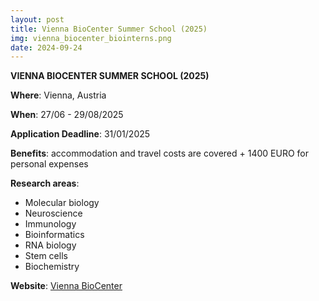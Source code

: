 ```yaml
---
layout: post
title: Vienna BioCenter Summer School (2025)
img: vienna_biocenter_biointerns.png
date: 2024-09-24
---
```


**VIENNA BIOCENTER SUMMER SCHOOL (2025)**

**Where**: Vienna, Austria  

**When**: 27/06 - 29/08/2025

**Application Deadline**: 31/01/2025

**Benefits**: accommodation and travel costs are covered + 1400 EURO for personal expenses

**Research areas**: 
 * Molecular biology 
 * Neuroscience 
 * Immunology 
 * Bioinformatics 
 * RNA biology 
 * Stem cells 
 * Biochemistry

**Website**: [Vienna BioCenter](https://training.vbc.ac.at/summer-school/programme-description/)


